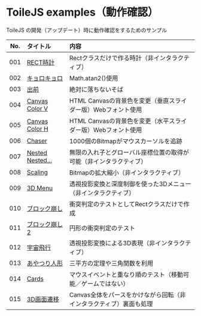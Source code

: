# ToileJS examples（動作確認）
ToileJS の開発（アップデート）時に動作確認をするためのサンプル

|No.|タイトル|内容|
|:--:|:--|:--|
|001|[RECT時計](https://takashinishimura.github.io/ToileJS/examples/html/001.html)|Rectクラスだけで作る時計（非インタラクティブ）|
|002|[キョロキョロ](https://takashinishimura.github.io/ToileJS/examples/html/002.html)|Math.atan2()使用|
|003|[出前](https://takashinishimura.github.io/ToileJS/examples/html/003.html)|絶対に落ちないそば|
|004|[Canvas Color V](https://takashinishimura.github.io/ToileJS/examples/html/004.html)|HTML Canvasの背景色を変更（垂直スライダー版）Webフォント使用|
|005|[Canvas Color H](https://takashinishimura.github.io/ToileJS/examples/html/005.html)|HTML Canvasの背景色を変更（水平スライダー版）Webフォント使用|
|006|[Chaser](https://takashinishimura.github.io/ToileJS/examples/html/006.html)|1000個のBitmapがマウスカーソルを追跡|
|007|[Nested Nested...](https://takashinishimura.github.io/ToileJS/examples/html/007.html)|無限の入れ子とグローバル座標位置の取得が可能（非インタラクティブ）|
|008|[Scaling](https://takashinishimura.github.io/ToileJS/examples/html/008.html)|Bitmapの拡大縮小（非インタラクティブ）|
|009|[3D Menu](https://takashinishimura.github.io/ToileJS/examples/html/009.html)|透視投影変換と深度制御を使った3Dメニュー（非インタラクティブ）|
|010|[ブロック崩し](https://takashinishimura.github.io/ToileJS/examples/html/010.html)|衝突判定のテストとしてRectクラスだけで作成|
|011|[ブロック崩し2](https://takashinishimura.github.io/ToileJS/examples/html/011.html)|円形の衝突判定のテスト|
|012|[宇宙飛行](https://takashinishimura.github.io/ToileJS/examples/html/012.html)|透視投影変換による3D表現（非インタラクティブ）|
|013|[あやつり人形](https://takashinishimura.github.io/ToileJS/examples/html/013.html)|三平方の定理や三角関数を利用|
|014|[Cards](https://takashinishimura.github.io/ToileJS/examples/html/014.html)|マウスイベントと重なり順のテスト（移動可能／ゲームではない）|
|015|[3D画面遷移](https://takashinishimura.github.io/ToileJS/examples/html/015.html)|Canvas全体をパースをかけながら回転（非インタラクティブ）裏面も処理|
